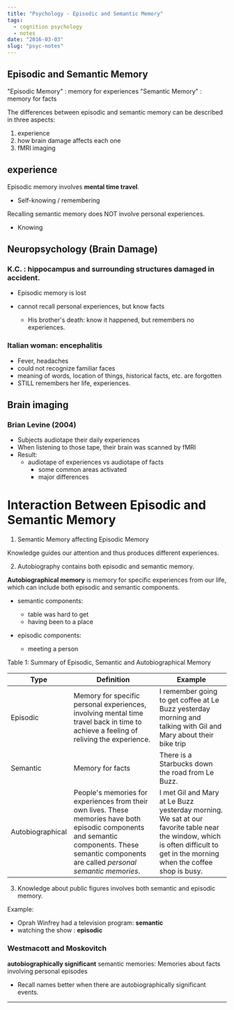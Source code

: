 ```yaml
---
title: "Psychology - Episodic and Semantic Memory"
tags:
  - cognition psychology
  - notes
date: "2016-03-03"
slug: "psyc-notes"
---
```


## Episodic and Semantic Memory

"Episodic Memory" : memory for experiences
"Semantic Memory" : memory for facts

The differences between episodic and semantic memory can be described in three aspects:

1. experience
2. how brain damage affects each one
3. fMRI imaging

## experience

Episodic memory involves **mental time travel**.

- Self-knowing / remembering

Recalling semantic memory does NOT involve personal experiences.

- Knowing

## Neuropsychology (Brain Damage)

### K.C. : hippocampus and surrounding structures damaged in accident.

- Episodic memory is lost
- cannot recall personal experiences, but know facts

  - His brother's death: know it happened, but remembers no experiences.

### Italian woman: encephalitis

- Fever, headaches
- could not recognize familiar faces
- meaning of words, location of things, historical facts, etc. are forgotten
- STILL remembers her life, experiences.

## Brain imaging

### Brian Levine (2004)

- Subjects audiotape their daily experiences
- When listening to those tape, their brain was scanned by fMRI
- Result:
  - audiotape of experiences vs audiotape of facts
    - some common areas activated
    - major differences

# Interaction Between Episodic and Semantic Memory

1. Semantic Memory affecting Episodic Memory

Knowledge guides our attention and thus produces different experiences.

2. Autobiography contains both episodic and semantic memory.

**Autobiographical memory** is memory for specific experiences from our life, which can include both episodic and semantic components.

- semantic components:

  - table was hard to get
  - having been to a place

- episodic components:
  - meeting a person

Table 1: Summary of Episodic, Semantic and Autobiographical Memory

| Type             | Definition                                                                                                                                                                                       | Example                                                                                                                                                                     |
| ---------------- | ------------------------------------------------------------------------------------------------------------------------------------------------------------------------------------------------ | --------------------------------------------------------------------------------------------------------------------------------------------------------------------------- |
| Episodic         | Memory for specific personal experiences, involving mental time travel back in time to achieve a feeling of reliving the experience.                                                             | I remember going to get coffee at Le Buzz yesterday morning and talking with Gil and Mary about their bike trip                                                             |
| Semantic         | Memory for facts                                                                                                                                                                                 | There is a Starbucks down the road from Le Buzz.                                                                                                                            |
| Autobiographical | People's memories for experiences from their own lives. These memories have both episodic components and semantic components. These semantic components are called _personal semantic memories_. | I met Gil and Mary at Le Buzz yesterday morning. We sat at our favorite table near the window, which is often difficult to get in the morning when the coffee shop is busy. |

3.  Knowledge about public figures involves both semantic and episodic memory.

Example:

- Oprah Winfrey had a television program: **semantic**
- watching the show : **episodic**

### Westmacott and Moskovitch

**autobiographically significant** semantic memories: Memories about facts involving personal episodes

- Recall names better when there are autobiographically significant events.

---
